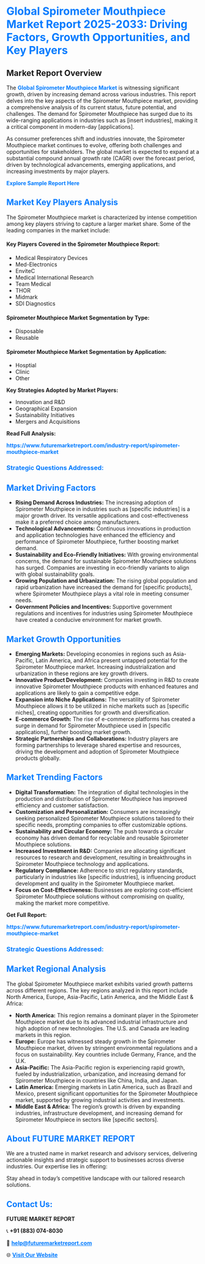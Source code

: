 <h1 style="color: #007BFF;">Global Spirometer Mouthpiece Market Report 2025-2033: Driving Factors, Growth Opportunities, and Key Players</h1>

<section id="overview">
<h2>Market Report Overview</h2>
<p>The <a href="https://www.futuremarketreport.com/industry-report/spirometer-mouthpiece-market" style="color: #007BFF; text-decoration: none;"><strong>Global Spirometer Mouthpiece Market</strong></a> is witnessing significant growth, driven by increasing demand across various industries. This report delves into the key aspects of the Spirometer Mouthpiece market, providing a comprehensive analysis of its current status, future potential, and challenges. The demand for Spirometer Mouthpiece has surged due to its wide-ranging applications in industries such as [insert industries], making it a critical component in modern-day [applications].</p>
<p>As consumer preferences shift and industries innovate, the Spirometer Mouthpiece market continues to evolve, offering both challenges and opportunities for stakeholders. The global market is expected to expand at a substantial compound annual growth rate (CAGR) over the forecast period, driven by technological advancements, emerging applications, and increasing investments by major players.</p>
</section>

<section id="overview">
<p><a href="https://www.futuremarketreport.com/request-sample/reportId=78318" style="color: #007BFF; text-decoration: none;"><strong>Explore Sample Report Here</strong></a></p>
</section>

<section id="key-players">
<h2 style="color: #007BFF;">Market Key Players Analysis</h2>
<p>The Spirometer Mouthpiece market is characterized by intense competition among key players striving to capture a larger market share. Some of the leading companies in the market include:</p>
<h4>Key Players Covered in the Spirometer Mouthpiece Report:</h4>
<ul><li>Medical Respiratory Devices</li><li>Med-Electronics</li><li>EnviteC</li><li>Medical International Research</li><li>Team Medical</li><li>THOR</li><li>Midmark</li><li>SDI Diagnostics</li></ul>
<h4>Spirometer Mouthpiece Market Segmentation by Type:</h4>
<ul><li>Disposable</li><li>Reusable</li></ul>

<h4>Spirometer Mouthpiece Market Segmentation by Application:</h4>
<ul><li>Hosptial</li><li>Clinic</li><li>Other</li></ul>
<p><strong>Key Strategies Adopted by Market Players:</strong></p>
<ul>
<li>Innovation and R&D</li>
<li>Geographical Expansion</li>
<li>Sustainability Initiatives</li>
<li>Mergers and Acquisitions</li>
</ul>
</section>

<section>
<p><strong>Read Full Analysis: </strong></p><a href="https://www.futuremarketreport.com/industry-report/spirometer-mouthpiece-market" style="color: #007BFF; text-decoration: none;"><strong>https://www.futuremarketreport.com/industry-report/spirometer-mouthpiece-market</strong></a>
<h3 style="color: #007BFF;">Strategic Questions Addressed:</h3>
</section>

<section id="driving-factors">
<h2 style="color: #007BFF;">Market Driving Factors</h2>
<ul>
<li><strong>Rising Demand Across Industries:</strong> The increasing adoption of Spirometer Mouthpiece in industries such as [specific industries] is a major growth driver. Its versatile applications and cost-effectiveness make it a preferred choice among manufacturers.</li>
<li><strong>Technological Advancements:</strong> Continuous innovations in production and application technologies have enhanced the efficiency and performance of Spirometer Mouthpiece, further boosting market demand.</li>
<li><strong>Sustainability and Eco-Friendly Initiatives:</strong> With growing environmental concerns, the demand for sustainable Spirometer Mouthpiece solutions has surged. Companies are investing in eco-friendly variants to align with global sustainability goals.</li>
<li><strong>Growing Population and Urbanization:</strong> The rising global population and rapid urbanization have increased the demand for [specific products], where Spirometer Mouthpiece plays a vital role in meeting consumer needs.</li>
<li><strong>Government Policies and Incentives:</strong> Supportive government regulations and incentives for industries using Spirometer Mouthpiece have created a conducive environment for market growth.</li>
</ul>
</section>

<section id="growth-opportunities">
<h2 style="color: #007BFF;">Market Growth Opportunities</h2>
<ul>
<li><strong>Emerging Markets:</strong> Developing economies in regions such as Asia-Pacific, Latin America, and Africa present untapped potential for the Spirometer Mouthpiece market. Increasing industrialization and urbanization in these regions are key growth drivers.</li>
<li><strong>Innovative Product Development:</strong> Companies investing in R&D to create innovative Spirometer Mouthpiece products with enhanced features and applications are likely to gain a competitive edge.</li>
<li><strong>Expansion into Niche Applications:</strong> The versatility of Spirometer Mouthpiece allows it to be utilized in niche markets such as [specific niches], creating opportunities for growth and diversification.</li>
<li><strong>E-commerce Growth:</strong> The rise of e-commerce platforms has created a surge in demand for Spirometer Mouthpiece used in [specific applications], further boosting market growth.</li>
<li><strong>Strategic Partnerships and Collaborations:</strong> Industry players are forming partnerships to leverage shared expertise and resources, driving the development and adoption of Spirometer Mouthpiece products globally.</li>
</ul>
</section>

<section id="trending-factors">
<h2 style="color: #007BFF;">Market Trending Factors</h2>
<ul>
<li><strong>Digital Transformation:</strong> The integration of digital technologies in the production and distribution of Spirometer Mouthpiece has improved efficiency and customer satisfaction.</li>
<li><strong>Customization and Personalization:</strong> Consumers are increasingly seeking personalized Spirometer Mouthpiece solutions tailored to their specific needs, prompting companies to offer customizable options.</li>
<li><strong>Sustainability and Circular Economy:</strong> The push towards a circular economy has driven demand for recyclable and reusable Spirometer Mouthpiece solutions.</li>
<li><strong>Increased Investment in R&D:</strong> Companies are allocating significant resources to research and development, resulting in breakthroughs in Spirometer Mouthpiece technology and applications.</li>
<li><strong>Regulatory Compliance:</strong> Adherence to strict regulatory standards, particularly in industries like [specific industries], is influencing product development and quality in the Spirometer Mouthpiece market.</li>
<li><strong>Focus on Cost-Effectiveness:</strong> Businesses are exploring cost-efficient Spirometer Mouthpiece solutions without compromising on quality, making the market more competitive.</li>
</ul>
</section>

<section>
<p><strong>Get Full Report: </strong></p><a href="https://www.futuremarketreport.com/industry-report/spirometer-mouthpiece-market" style="color: #007BFF; text-decoration: none;"><strong>https://www.futuremarketreport.com/industry-report/spirometer-mouthpiece-market</strong></a>
<h3 style="color: #007BFF;">Strategic Questions Addressed:</h3>
</section>


<section id="regional-analysis">
<h2 style="color: #007BFF;">Market Regional Analysis</h2>
<p>The global Spirometer Mouthpiece market exhibits varied growth patterns across different regions. The key regions analyzed in this report include North America, Europe, Asia-Pacific, Latin America, and the Middle East & Africa:</p>
<ul>
<li><strong>North America:</strong> This region remains a dominant player in the Spirometer Mouthpiece market due to its advanced industrial infrastructure and high adoption of new technologies. The U.S. and Canada are leading markets in this region.</li>
<li><strong>Europe:</strong> Europe has witnessed steady growth in the Spirometer Mouthpiece market, driven by stringent environmental regulations and a focus on sustainability. Key countries include Germany, France, and the U.K.</li>
<li><strong>Asia-Pacific:</strong> The Asia-Pacific region is experiencing rapid growth, fueled by industrialization, urbanization, and increasing demand for Spirometer Mouthpiece in countries like China, India, and Japan.</li>
<li><strong>Latin America:</strong> Emerging markets in Latin America, such as Brazil and Mexico, present significant opportunities for the Spirometer Mouthpiece market, supported by growing industrial activities and investments.</li>
<li><strong>Middle East & Africa:</strong> The region’s growth is driven by expanding industries, infrastructure development, and increasing demand for Spirometer Mouthpiece in sectors like [specific sectors].</li>
</ul>
</section>

<footer>
<h2 style="color: #007BFF;">About FUTURE MARKET REPORT</h2>
<p>We are a trusted name in market research and advisory services, delivering actionable insights and strategic support to businesses across diverse industries. Our expertise lies in offering:</p>

<p>Stay ahead in today’s competitive landscape with our tailored research solutions.</p>

<h2 style="color: #007BFF;">Contact Us:</h2>
<p><strong>FUTURE MARKET REPORT</strong></p>
<p>📞 <strong>+91 (883) 074-8030</strong></p>
<p>📧 <strong><a href="mailto:help@futuremarketreport.com" style="color: #007BFF;">help@futuremarketreport.com</a></strong></p>
<p>🌐 <strong><a href="https://www.futuremarketreport.com/" style="color: #007BFF;">Visit Our Website</a></strong></p>
</footer>